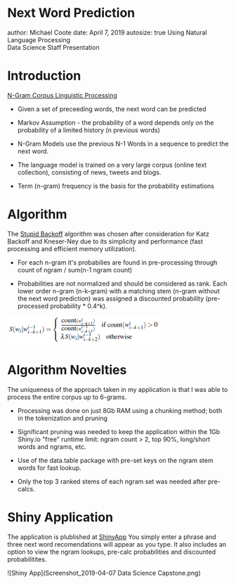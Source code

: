 Next Word Prediction
========================================================
author: Michael Coote
date: April 7, 2019
autosize: true
Using Natural Language Processing  
Data Science Staff Presentation

Introduction
========================================================

<u>N-Gram Corpus Linguistic Processing</u>

*  Given a set of preceeding words, the next word can be predicted

*  Markov Assumption - the probability of a word depends only on the probability of a limited history (n previous words)

*  N-Gram Models use the previous N-1 Words in a sequence to predict the next word.

*  The language model is trained on a very large corpus (online text collection), consisting of news, tweets and blogs.

*  Term (n-gram) frequency is the basis for the probability estimations

Algorithm
========================================================

The [Stupid Backoff](http://www.aclweb.org/anthology/D07-1090.pdf) algorithm was chosen after consideration for Katz Backoff and Kneser-Ney due to its simplicity and performance (fast processing and efficient memory utilization).

*  For each n-gram it's probabilies are found in pre-processing through count of ngram / sum(n-1 ngram count)

*  Probabilities are not normalized and should be considered as rank. Each lower order n-gram (n-k-gram) with a matching stem (n-gram without the next word prediction) was assigned a discounted probability (pre-processed probability * 0.4^k).

![Backoff Formula](backoffFormula.png)

Algorithm Novelties
========================================================

The uniqueness of the approach taken in my application is that I was able to process the entire corpus up to 6-grams. 

*  Processing was done on just 8Gb RAM using a chunking method; both in the tokenization and pruning

*  Significant pruning was needed to keep the application within the 1Gb Shiny.io "free" runtime limit: ngram count > 2, top 90%, long/short words and ngrams, etc.

*  Use of the data.table package with pre-set keys on the ngram stem words for fast lookup.

*  Only the top 3 ranked stems of each ngram set was needed after pre-calcs.

Shiny Application
========================================================

The application is plublished at 
[ShinyApp](https://cootem.shinyapps.io/NextWord/)
You simply enter a phrase and three next word recomendations will appear as you type. It also includes an option to view the ngram lookups, pre-calc probabilities and discounted probabilitites.

![Shiny App](Screenshot_2019-04-07 Data Science Capstone.png)
